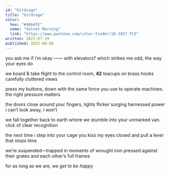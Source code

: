 ```yaml
---
id: "birdcage"
title: "birdcage"
color:
  hex: "#46647E"
  name: "Velvet Morning"
  link: "https://www.pantone.com/color-finder/18-3927-TCX"
written: 2022-07-19
published: 2025-08-06
---
```

you ask me if i’m okay
–––– with elevators?
which strikes me odd,
the way your eyes do

we board & take flight
to the control room, <strong>42</strong>
teacups on brass hooks
carefully cluttered views

press my buttons, down
with the same force you
use to operate machines.
the right pressure matters

the doors close around
your fingers, lights flicker
surging harnessed power
i can’t look away, i won’t

we fall together back to
earth where we stumble
into your unmarked van.
click of clear recognition

the next time i step into
your cage you kiss my
eyes closed and pull a
lever
            that
                      stops
                                  time

we’re suspended—trapped
in moments of wrought iron
pressed against their grates
and each other’s full frames

for as long
as we are,
<em>we get to
be happy</em>
